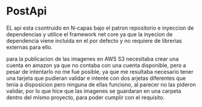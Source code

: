 # PostApi


EL api esta csontruido en N-capas bajo el patron repositorio e inyeccion de dependencias y utilice el framework net core ya que la inyecion de dependencia viene incluida en el por defecto y no requiere de librerias externas para ello.

para la publicacion de las imagenes en AWS S3  necesitaba crear una cuenta en amazon ya que no contaba con una cuenta disponible, pero a pesar de intentarlo no me fue posible,
ya que me resultaba necesario tener una tarjeta que pudieran validar e intente con dos arjetas diferentes que tenia a disposicion pero ninguna de ellas funciono, al parecer no las pideron validar,
por lo que hice que las imagenes se guardaran en una carpeta dentro del mismo proyecto, para poder cumplir con el requisito.

